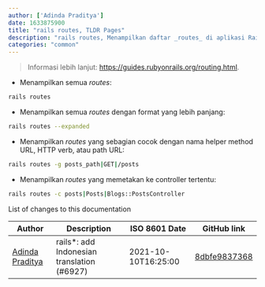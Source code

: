 ```yaml
---
author: ['Adinda Praditya']
date: 1633875900
title: "rails routes, TLDR Pages"
description: "rails routes, Menampilkan daftar _routes_ di aplikasi Rails."
categories: "common"
---
```

> Informasi lebih lanjut: <https://guides.rubyonrails.org/routing.html>.

- Menampilkan semua _routes_:

```bash
rails routes
```

- Menampilkan semua _routes_ dengan format yang lebih panjang:

```bash
rails routes --expanded
```

- Menampilkan _routes_ yang sebagian cocok dengan nama helper method URL, HTTP verb, atau path URL:

```bash
rails routes -g posts_path|GET|/posts
```

- Menampilkan _routes_ yang memetakan ke controller tertentu:

```bash
rails routes -c posts|Posts|Blogs::PostsController
```
List of changes to this documentation


Author | Description | ISO 8601 Date | GitHub link
------|-----|-----|-----
[Adinda Praditya](mailto:apraditya@gmail.com) | rails*: add Indonesian translation (#6927) | 2021-10-10T16:25:00 | [8dbfe9837368](https://github.com/tldr-pages/tldr/commit/8dbfe98373687158090fdf87218e3029523a218f)

